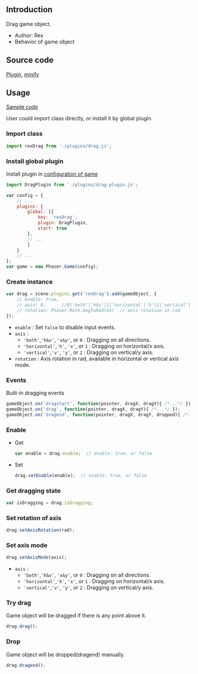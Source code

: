 ## Introduction

Drag game object.

- Author: Rex
- Behavior of game object

## Source code

[Plugin](https://github.com/rexrainbow/phaser3-rex-notes/blob/master/plugins/drag-plugin.js), [minify](https://github.com/rexrainbow/phaser3-rex-notes/blob/master/dist/rexdragplugin.min.js)

## Usage

[Sample code](https://github.com/rexrainbow/phaser3-rex-notes/tree/master/examples/drag)

User could import class directly, or install it by global plugin.

### Import class

```javascript
import rexDrag from './plugins/drag.js';
```

### Install global plugin

Install plugin in [configuration of game](game.md#configuration)

```javascript
import DragPlugin from './plugins/drag-plugin.js';

var config = {
    // ...
    plugins: {
        global: [{
            key: 'rexDrag',
            plugin: DragPlugin,
            start: true
        },
        // ...
        ]
    }
    // ...
};
var game = new Phaser.Game(config);
```

### Create instance

```javascript
var drag = scene.plugins.get('rexDrag').add(gameObject, {
    // enable: true,
    // axis: 0,      //0|'both'|'h&v'|1|'horizontal'|'h'|2|'vertical'|'v'
    // rotation: Phaser.Math.DegToRad(45)  // axis rotation in rad
});
```

- `enable` : Set `false` to disable input events.
- `axis` :
    - `'both'`,`'h&v'`, `'x&y'`, or `0` : Dragging on all directions.
    - `'horizontal'`,`'h'`, `'x'`, or `1` : Dragging on horizontal/x axis.
    - `'vertical'`,`'v'`, `'y'`, or `2` : Dragging on vertical/y axis.
- `rotation` : Axis rotation in rad, available in horizontal or vertical axis mode.

### Events

Built-in dragging events

```javascript
gameObject.on('dragstart', function(pointer, dragX, dragY){ /*...*/ });
gameObject.on('drag', function(pointer, dragX, dragY){ /*...*/ });
gameObject.on('dragend', function(pointer, dragX, dragY, dropped){ /*...*/ });
```

### Enable

- Get
    ```javascript
    var enable = drag.enable;  // enable: true, or false
    ```
- Set
    ```javascript
    drag.setEnable(enable);  // enable: true, or false
    ```

### Get dragging state

```javascript
var isDragging = drag.isDragging;
```

### Set rotation of axis

```javascript
drag.setAxisRotation(rad);
```

### Set axis mode

```javascript
drag.setAxisMode(axis);
```

- `axis` : 
    - `'both'`,`'h&v'`, `'x&y'`, or `0` : Dragging on all directions.
    - `'horizontal'`,`'h'`, `'x'`, or `1` : Dragging on horizontal/x axis.
    - `'vertical'`,`'v'`, `'y'`, or `2` : Dragging on vertical/y axis.

### Try drag

Game object will be dragged if there is any point above it.

```javascript
drag.drag();
```

### Drop

Game object will be dropped(dragend) manually.

```javascript
drag.dragend();
```
